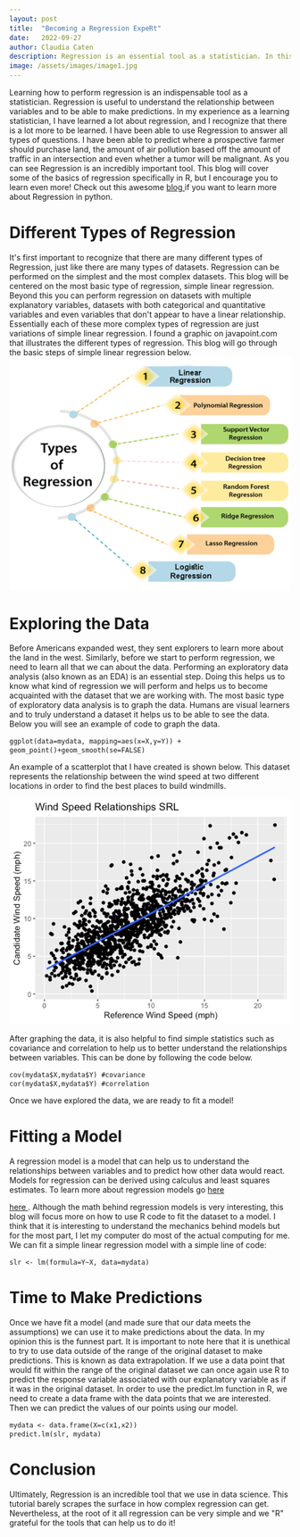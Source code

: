 ```yaml
---
layout: post
title:  "Becoming a Regression ExpeRt"
date:   2022-09-27
author: Claudia Caten
description: Regression is an essential tool as a statistician. In this blog post I will go over how to use R to perform Simple Linear Regression data analysis.
image: /assets/images/image1.jpg
---
```

Learning how to perform regression is an indispensable tool as a statistician. Regression is useful to understand the relationship between variables and to be able to make predictions. In my experience as a learning statistician, I have learned a lot about regression, and I recognize that there is a lot more to be learned. I have been able to use Regression to answer all types of questions. I have been able to predict where a prospective farmer should purchase land, the amount of air pollution based off the amount of traffic in an intersection and even whether a tumor will be malignant. As you can see Regression is an incredibly important tool. This blog will cover some of the basics of regression specifically in R, but I encourage you to learn even more! Check out this awesome
<a href="https://www.towardsdatascience.com/simple-and-multiple-linear-regression-in-python-c928425168f9"> blog </a> if you want to learn more about Regression in python.

# Different Types of Regression
It's first important to recognize that there are many different types of Regression, just like there are many types of datasets. Regression can be performed on the simplest and the most complex datasets. This blog will be centered on the most basic type of regression, simple linear regression. Beyond this you can perform regression on datasets with multiple explanatory variables, datasets with both categorical and quantitative variables and even variables that don't appear to have a linear relationship. Essentially each of these more complex types of regression are just variations of simple linear regression. I found a graphic on javapoint.com that illustrates the different types of regression. This blog will go through the basic steps of simple linear regression below.
![Test Image](https://raw.githubusercontent.com/claudia-caten/stat386-projects/main/assets/images/types-of-regression.png)


# Exploring the Data
Before Americans expanded west, they sent explorers to learn more about the land in the west. Similarly, before we start to perform regression, we need to learn all that we can about the data. Performing an exploratory data analysis (also known as an EDA) is an essential step. Doing this helps us to know what kind of regression we will perform and helps us to become acquainted with the dataset that we are working with. 
The most basic type of exploratory data analysis is to graph the data. Humans are visual learners and to truly understand a dataset it helps us to be able to see the data. Below you will see an example of code to graph the data.
```
ggplot(data=mydata, mapping=aes(x=X,y=Y)) + geom_point()+geom_smooth(se=FALSE)
```
An example of a scatterplot that I have created is shown below. This dataset represents the relationship between the wind speed at two different locations in order to find the best places to build windmills.

![Test Image](https://raw.githubusercontent.com/claudia-caten/stat386-projects/main/assets/images/EDA_example.png)


After graphing the data, it is also helpful to find simple statistics such as covariance and correlation to help us to better understand the relationships between variables. This can be done by following the code below.
```
cov(mydata$X,mydata$Y) #covariance
cor(mydata$X,mydata$Y) #correlation
```
Once we have explored the data, we are ready to fit a model!

# Fitting a Model
A regression model is a model that can help us to understand the relationships between variables and to predict how other data would react. Models for regression can be derived using calculus and least squares estimates. To learn more about regression models go <a href="[http://www.knowledgehut.com/blog/data-science/regression-analysis-and-its-techniques-in-data-science"> here </a>
<!-- or -->
<a href="https://www.knowledgehut.com/blog/data-science/regression-analysis-and-its-techniques-in-data-science"> here </a>. Although the math behind regression models is very interesting, this blog will focus more on how to use R code to fit the dataset to a model. I think that it is interesting to understand the mechanics behind models but for the most part, I let my computer do most of the actual computing for me. We can fit a simple linear regression model with a simple line of code:
```
slr <- lm(formula=Y~X, data=mydata)

```

# Time to Make Predictions
Once we have fit a model (and made sure that our data meets the assumptions) we can use it to make predictions about the data. In my opinion this is the funnest part. It is important to note here that it is unethical to try to use data outside of the range of the original dataset to make predictions. This is known as data extrapolation. If we use a data point that would fit within the range of the original dataset we can once again use R to predict the response variable associated with our explanatory variable as if it was in the original dataset. In order to use the predict.lm function in R, we need to create a data frame with the data points that we are interested. Then we can predict the values of our points using our model.

```
mydata <- data.frame(X=c(x1,x2))
predict.lm(slr, mydata)
```

# Conclusion
Ultimately, Regression is an incredible tool that we use in data science. This tutorial barely scrapes the surface in how complex regression can get. Nevertheless, at the root of it all regression can be very simple and we "R" grateful for the tools that can help us to do it!
